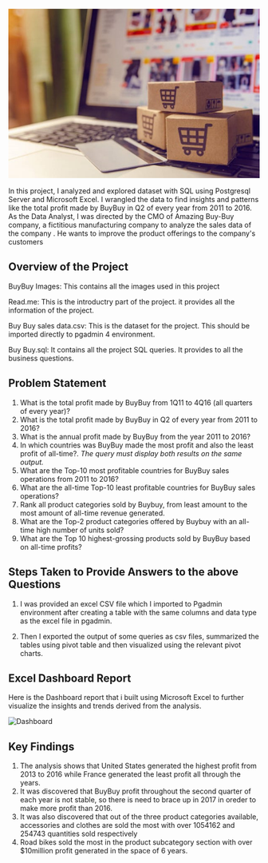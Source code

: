 ![](E-commerce-article.jpg)

In this project, I analyzed and explored dataset with SQL using Postgresql Server and Microsoft Excel. I wrangled the data to find insights and patterns like the total profit made by BuyBuy in Q2 of every year from 2011 to 2016. As the Data Analyst, I was directed by the CMO of Amazing Buy-Buy company, a fictitious manufacturing company to analyze the sales data of the company . He wants to improve the product offerings to the company's customers

## Overview of the Project

BuyBuy Images: This contains all the images used in this project

Read.me: This is the introductry part of the project. it provides all the information of the project.

Buy Buy sales data.csv: This is the dataset for the project. This should be imported directly to pgadmin 4 environment.

Buy Buy.sql: It contains all the project SQL queries. It provides to all the business questions.

## Problem Statement

1. What is the total profit made by BuyBuy from 1Q11 to 4Q16 (all quarters of every year)?
2. What is the total profit made by BuyBuy in Q2 of every year from 2011 to 2016?
3. What is the annual profit made by BuyBuy from the year 2011 to 2016?
4. In which countries was BuyBuy made the most profit and also the least profit of all-time?. _The query must display both results on the same output._
5. What are the Top-10 most profitable countries for BuyBuy sales operations from 2011 to 2016?
6. What are the all-time Top-10 least profitable countries for BuyBuy sales operations?
7. Rank all product categories sold by Buybuy, from least amount to the most amount of all-time revenue generated.
8. What are the Top-2 product categories offered by Buybuy with an all-time high number of units sold?
9. What are the Top 10 highest-grossing products sold by BuyBuy based on all-time profits?

## Steps Taken to Provide Answers to the above Questions 

1. I was provided an excel CSV file which I imported to Pgadmin environment after creating a table with the same columns and data type as the excel file in pgadmin.

2. Then I exported the output of some queries as csv files, summarized the tables using pivot table and then visualized using the relevant pivot charts.

## Excel Dashboard Report
Here is the Dashboard report that i built using Microsoft Excel to further visualize the insights and trends derived from the analysis.

![Dashboard](https://user-images.githubusercontent.com/109863083/230775681-3fa3b4d4-98b6-4138-87da-7e36795a16b9.jpg)

## Key Findings

1. The analysis shows that United States generated the highest profit from 2013 to 2016 while France generated the least profit all through the years.
2. It was discovered that BuyBuy profit throughout the second quarter of each year is not stable, so there is need to brace up in 2017 in oreder to make more profit than 2016.
3. It was also discovered that out of the three product categories available, accessories and clothes are sold the most with over 1054162 and 254743 quantities sold respectively
4. Road bikes sold the most in the product subcategory section with over $10million profit generated in the space of 6 years.


